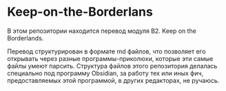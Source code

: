 # Keep-on-the-Borderlans
В этом репозитории находится перевод модуля B2. Keep on the Borderlands.

Перевод структурирован в формате md файлов, что позволяет его открывать через разные программы-приколюхи, которые эти самые файлы умеют парсить.
Структура файлов этого репозитория делалась специально под программу Obsidian, за работу тех или иных фич, предоставляемых этой программой, в других редакторах, не ручаюсь.
